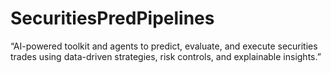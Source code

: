 # SecuritiesPredPipelines
“AI-powered toolkit and agents to predict, evaluate, and execute securities trades using data-driven strategies, risk controls, and explainable insights.”
